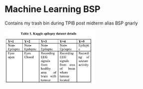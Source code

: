 # Machine Learning BSP
Contains my trash bin during TPIB post midterm alias BSP gnarly

<!-- **notes for dataset** -->

![description for each dataset](assets/Screenshot%202025-05-26%20214213.png)